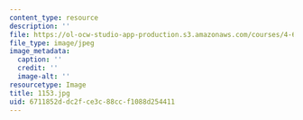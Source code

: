 ```yaml
---
content_type: resource
description: ''
file: https://ol-ocw-studio-app-production.s3.amazonaws.com/courses/4-614-religious-architecture-and-islamic-cultures-fall-2002/6711852ddc2fce3c88ccf1088d254411_1153.jpg
file_type: image/jpeg
image_metadata:
  caption: ''
  credit: ''
  image-alt: ''
resourcetype: Image
title: 1153.jpg
uid: 6711852d-dc2f-ce3c-88cc-f1088d254411
---
```

